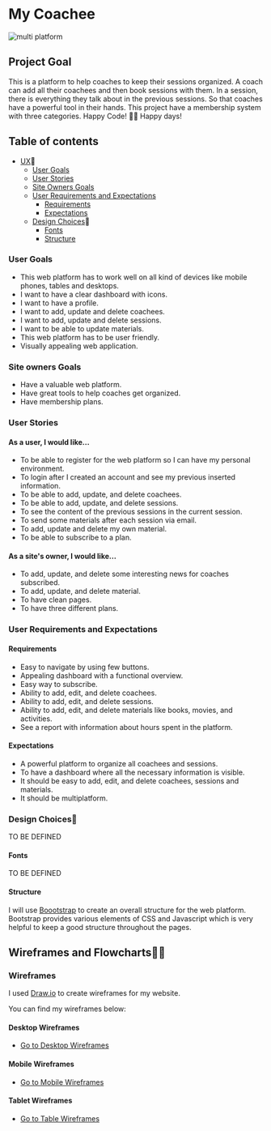 # **My Coachee**

![multi platform](add-later-on)

## **Project Goal**
This is a platform to help coaches to keep their sessions organized. A coach can add all their coachees and then book sessions with them. In a session, there is everything they talk about in the previous sessions. So that coaches have a powerful tool in their hands. This project have a membership system with three categories.
Happy Code! 👨‍💻 Happy days!

## Table of contents 
* [UX](#ux)🎯
    * [User Goals](#user-goals)
    * [User Stories](#user-stories)
    * [Site Owners Goals](#site-owners-goals)
    * [User Requirements and Expectations](#user-requirements-and-expectations)
        * [Requirements](#requirements)
        * [Expectations](#expectations)
    * [Design Choices](#design-choices)🎨
        * [Fonts](#fonts)
        * [Structure](#structure)


### **User Goals**

* This web platform has to work well on all kind of devices like mobile phones, tables and desktops.
* I want to have a clear dashboard with icons. 
* I want to have a profile.
* I want to add, update and delete coachees.
* I want to add, update and delete sessions.
* I want to be able to update materials.
* This web platform has to be user friendly.
* Visually appealing web application.

### **Site owners Goals**
* Have a valuable web platform.
* Have great tools to help coaches get organized.
* Have membership plans.

### **User Stories**

#### As a user, I would like...

* To be able to register for the web platform so I can have my personal environment.
* To login after I created an account and see my previous inserted information.
* To be able to add, update, and delete coachees.
* To be able to add, update, and delete sessions.
* To see the content of the previous sessions in the current session.
* To send some materials after each session via email.
* To add, update and delete my own material.
* To be able to subscribe to a plan.

#### As a site's owner, I would like...

* To add, update, and delete some interesting news for coaches subscribed.
* To add, update, and delete material.
* To have clean pages.
* To have three different plans.


### **User Requirements and Expectations**

#### Requirements

* Easy to navigate by using few buttons.
* Appealing dashboard with a functional overview.
* Easy way to subscribe.
* Ability to add, edit, and delete coachees.
* Ability to add, edit, and delete sessions.
* Ability to add, edit, and delete materials like books, movies, and activities.
* See a report with information about hours spent in the platform.

#### Expectations

* A powerful platform to organize all coachees and sessions.
* To have a dashboard where all the necessary information is visible.
* It should be easy to add, edit, and delete coachees, sessions and materials.
* It should be multiplatform.

### **Design Choices**🎨
TO BE DEFINED

#### Fonts
TO BE DEFINED

#### Structure
I will use [Boootstrap](https://getbootstrap.com/) to create an overall structure for the web platform. 
Bootstrap provides various elements of CSS and Javascript which is very helpful to keep a good structure throughout the pages.

## **Wireframes and Flowcharts**👨‍🔧

### **Wireframes**
I used [Draw.io](https://draw.io/) to create wireframes for my website. 

You can find my wireframes below:

#### Desktop Wireframes
* [Go to Desktop Wireframes](wireframes/desktop-wireframes.pdf)

#### Mobile Wireframes
* [Go to Mobile Wireframes](wireframes/mobile-wireframes.pdf)

#### Tablet Wireframes
* [Go to Table Wireframes](wireframes/tablet-wireframes.pdf)
